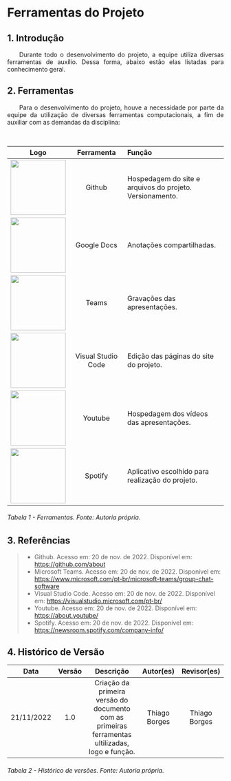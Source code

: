 # Ferramentas do Projeto

## 1. Introdução
<p align="justify">&emsp;&emsp;Durante todo o desenvolvimento do projeto, a equipe utiliza diversas ferramentas de auxílio. Dessa forma, abaixo estão elas listadas para conhecimento geral.</p>

## 2. Ferramentas
<p align="justify">&emsp;&emsp;Para o desenvolvimento do projeto, houve a necessidade por parte da equipe da utilização de diversas ferramentas computacionais, a fim de auxiliar com as demandas da disciplina:</p>
<br/>

| Logo | Ferramenta | Função |
| :--: | :--------: | :----- |
| <img src="https://raw.githubusercontent.com/Requisitos-de-Software/2022.2-Spotify/main/docs/img/logo-github.png" width="128" height="128"/> | Github | Hospedagem do site e arquivos do projeto.<br/>Versionamento. |
| <img src="https://raw.githubusercontent.com/Requisitos-de-Software/2022.2-Spotify/main/docs/img/logo-docs.png" width="128" height="128"/> | Google Docs | Anotações compartilhadas. |
| <img src="https://raw.githubusercontent.com/Requisitos-de-Software/2022.2-Spotify/main/docs/img/logo-teams.png" width="128" height="128"/> | Teams | Gravações das apresentações. |
| <img src="https://raw.githubusercontent.com/Requisitos-de-Software/2022.2-Spotify/main/docs/img/logo-vscode.png" width="128" height="128"/>  | Visual Studio Code | Edição das páginas do site do projeto. |
| <img src="https://raw.githubusercontent.com/Requisitos-de-Software/2022.2-Spotify/main/docs/img/logo-youtube.png" width="128" height="128"/> | Youtube | Hospedagem dos vídeos das apresentações. |
| <img src="https://raw.githubusercontent.com/Requisitos-de-Software/2022.2-Spotify/main/docs/img/spotify-logoLight.png" width="128" height="128"/> | Spotify | Aplicativo escolhido para realização do projeto. |

###### Tabela 1 - Ferramentas. Fonte: Autoria própria.


## 3. Referências

> - Github. Acesso em: 20 de nov. de 2022. Disponível em: https://github.com/about
> - Microsoft Teams. Acesso em: 20 de nov. de 2022. Disponível em: https://www.microsoft.com/pt-br/microsoft-teams/group-chat-software
> - Visual Studio Code. Acesso em: 20 de nov. de 2022. Disponível em: https://visualstudio.microsoft.com/pt-br/
> - Youtube. Acesso em: 20 de nov. de 2022. Disponível em: https://about.youtube/
> - Spotify. Acesso em: 20 de nov. de 2022. Disponível em: https://newsroom.spotify.com/company-info/


## 4. Histórico de Versão
|    Data    | Versão | Descrição | Autor(es) | Revisor(es) |
| :--------: | :----: | :-------: | :-------: | :---------: |
| 21/11/2022 | 1.0    | Criação da primeira versão do documento com as primeiras ferramentas ultilizadas, logo e função. | Thiago Borges | Thiago Borges |

###### Tabela 2 - Histórico de versões. Fonte: Autoria própria.
